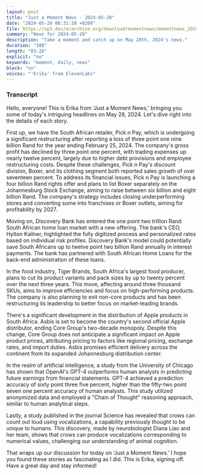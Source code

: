 ```yaml
---
layout: post
title: "Just a Moment News - 2024-05-28"
date: "2024-05-28 08:31:20 +0200"
file: https://op3.dev/e/archive.org/download/momentnews/momentnews_2024-05-28.mp3
summary: "News for 2024-05-28"
description: "Take a moment and catch up on May 28th, 2024's news."
duration: "208"
length: "03:28"
explicit: "no"
keywords: "moment, daily, news"
block: "no"
voices: "'Erika' from ElevenLabs"
---
```


### Transcript

Hello, everyone! This is Erika from 'Just a Moment News,' bringing you some of today's intriguing headlines on May 28, 2024. Let's dive right into the details of each story.

First up, we have the South African retailer, Pick n Pay, which is undergoing a significant restructuring after reporting a loss of three point one nine billion Rand for the year ending February 25, 2024. The company's gross profit has declined by three point one percent, with trading expenses up nearly twelve percent, largely due to higher debt provisions and employee restructuring costs. Despite these challenges, Pick n Pay's discount division, Boxer, and its clothing segment both reported sales growth of over seventeen percent. To address its financial issues, Pick n Pay is launching a four billion Rand rights offer and plans to list Boxer separately on the Johannesburg Stock Exchange, aiming to raise between six billion and eight billion Rand. The company's strategy includes closing underperforming stores and converting some into franchises or Boxer outlets, aiming for profitability by 2027.

Moving on, Discovery Bank has entered the one point two trillion Rand South African home loan market with a new offering. The bank's CEO, Hylton Kallner, highlighted the fully digitized process and personalized rates based on individual risk profiles. Discovery Bank's model could potentially save South Africans up to twelve point two billion Rand annually in interest payments. The bank has partnered with South African Home Loans for the back-end administration of these loans.

In the food industry, Tiger Brands, South Africa's largest food producer, plans to cut its product variants and pack sizes by up to twenty percent over the next three years. This move, affecting around three thousand SKUs, aims to improve efficiencies and focus on high-performing products. The company is also planning to exit non-core products and has been restructuring its leadership to better focus on market-leading brands.

There's a significant development in the distribution of Apple products in South Africa. Asbis is set to become the country's second official Apple distributor, ending Core Group's two-decade monopoly. Despite this change, Core Group does not anticipate a significant impact on Apple product prices, attributing pricing to factors like regional pricing, exchange rates, and import duties. Asbis promises efficient delivery across the continent from its expanded Johannesburg distribution center.

In the realm of artificial intelligence, a study from the University of Chicago has shown that OpenAI's GPT-4 outperforms human analysts in predicting future earnings from financial statements. GPT-4 achieved a prediction accuracy of sixty point three five percent, higher than the fifty-two point seven one percent accuracy of human analysts. This study utilized anonymized data and employed a "Chain of Thought" reasoning approach, similar to human analytical steps.

Lastly, a study published in the journal Science has revealed that crows can count out loud using vocalizations, a capability previously thought to be unique to humans. This discovery, made by neurobiologist Diana Liao and her team, shows that crows can produce vocalizations corresponding to numerical values, challenging our understanding of animal cognition.

That wraps up our discussion for today on 'Just a Moment News.' I hope you found these stories as fascinating as I did. This is Erika, signing off. Have a great day and stay informed!
